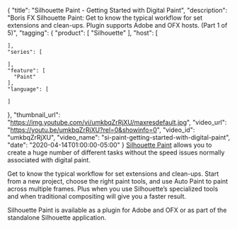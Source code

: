{
  "title": "Silhouette Paint - Getting Started with Digital Paint",
  "description": "Boris FX Silhouette Paint: Get to know the typical workflow for set extensions and clean-ups. Plugin supports Adobe and OFX hosts. (Part 1 of 5)",
  "tagging": {
    "product": [
      "Silhouette"
    ],
    "host": [

    ],
    "series": [

    ],
    "feature": [
      "Paint"
    ],
    "language": [

    ]
  },
  "thumbnail_url": "https://img.youtube.com/vi/umkbqZrRjXU/maxresdefault.jpg",
  "video_url": "https://youtu.be/umkbqZrRjXU?rel=0&showinfo=0",
  "video_id": "umkbqZrRjXU",
  "video_name": "si-paint-getting-started-with-digital-paint",
  "date": "2020-04-14T01:00:00-05:00"
}
[Silhouette Paint](https://borisfx.com/products/silhouette-paint/) allows you to create a huge number of different tasks without the speed issues normally associated with digital paint.

Get to know the typical workflow for set extensions and clean-ups. Start from a new project, choose the right paint tools, and use Auto Paint to paint across multiple frames. Plus when you use Silhouette’s specialized tools and when traditional compositing will give you a faster result.

Silhouette Paint is available as a plugin for Adobe and OFX or as part of the standalone Silhouette application.
